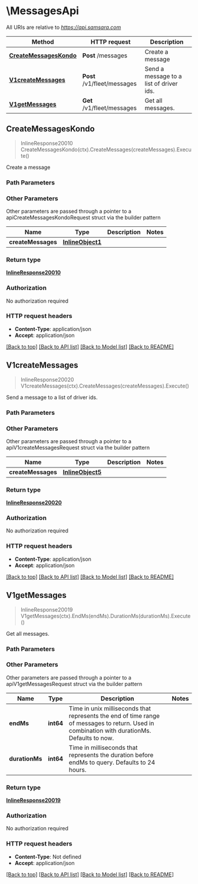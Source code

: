 # \MessagesApi

All URIs are relative to *https://api.samsara.com*

Method | HTTP request | Description
------------- | ------------- | -------------
[**CreateMessagesKondo**](MessagesApi.md#CreateMessagesKondo) | **Post** /messages | Create a message
[**V1createMessages**](MessagesApi.md#V1createMessages) | **Post** /v1/fleet/messages | Send a message to a list of driver ids.
[**V1getMessages**](MessagesApi.md#V1getMessages) | **Get** /v1/fleet/messages | Get all messages.



## CreateMessagesKondo

> InlineResponse20010 CreateMessagesKondo(ctx).CreateMessages(createMessages).Execute()

Create a message



### Path Parameters



### Other Parameters

Other parameters are passed through a pointer to a apiCreateMessagesKondoRequest struct via the builder pattern


Name | Type | Description  | Notes
------------- | ------------- | ------------- | -------------
 **createMessages** | [**InlineObject1**](InlineObject1.md) |  | 

### Return type

[**InlineResponse20010**](inline_response_200_10.md)

### Authorization

No authorization required

### HTTP request headers

- **Content-Type**: application/json
- **Accept**: application/json

[[Back to top]](#) [[Back to API list]](../README.md#documentation-for-api-endpoints)
[[Back to Model list]](../README.md#documentation-for-models)
[[Back to README]](../README.md)


## V1createMessages

> InlineResponse20020 V1createMessages(ctx).CreateMessages(createMessages).Execute()

Send a message to a list of driver ids.



### Path Parameters



### Other Parameters

Other parameters are passed through a pointer to a apiV1createMessagesRequest struct via the builder pattern


Name | Type | Description  | Notes
------------- | ------------- | ------------- | -------------
 **createMessages** | [**InlineObject5**](InlineObject5.md) |  | 

### Return type

[**InlineResponse20020**](inline_response_200_20.md)

### Authorization

No authorization required

### HTTP request headers

- **Content-Type**: application/json
- **Accept**: application/json

[[Back to top]](#) [[Back to API list]](../README.md#documentation-for-api-endpoints)
[[Back to Model list]](../README.md#documentation-for-models)
[[Back to README]](../README.md)


## V1getMessages

> InlineResponse20019 V1getMessages(ctx).EndMs(endMs).DurationMs(durationMs).Execute()

Get all messages.



### Path Parameters



### Other Parameters

Other parameters are passed through a pointer to a apiV1getMessagesRequest struct via the builder pattern


Name | Type | Description  | Notes
------------- | ------------- | ------------- | -------------
 **endMs** | **int64** | Time in unix milliseconds that represents the end of time range of messages to return. Used in combination with durationMs. Defaults to now. | 
 **durationMs** | **int64** | Time in milliseconds that represents the duration before endMs to query. Defaults to 24 hours. | 

### Return type

[**InlineResponse20019**](inline_response_200_19.md)

### Authorization

No authorization required

### HTTP request headers

- **Content-Type**: Not defined
- **Accept**: application/json

[[Back to top]](#) [[Back to API list]](../README.md#documentation-for-api-endpoints)
[[Back to Model list]](../README.md#documentation-for-models)
[[Back to README]](../README.md)


